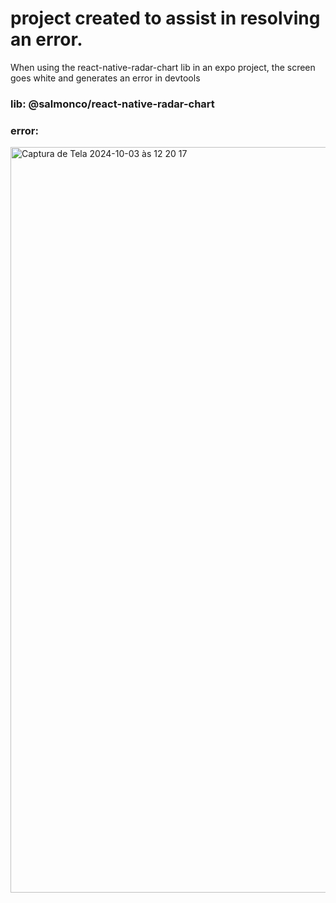 # project created to assist in resolving an error.
When using the react-native-radar-chart lib in an expo project, the screen goes white and generates an error in devtools

### lib: @salmonco/react-native-radar-chart

### error:

<img width="1193" alt="Captura de Tela 2024-10-03 às 12 20 17" src="https://github.com/user-attachments/assets/a7f42368-39d6-4963-ae4a-cb7362e2d056">
